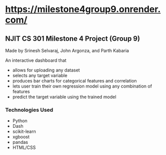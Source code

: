 # https://milestone4group9.onrender.com/

## NJIT CS 301 Milestone 4 Project (Group 9)
Made by Srinesh Selvaraj, John Argonza, and Parth Kabaria


An interactive dashboard that
- allows for uploading any dataset
- selects any target variable
- produces bar charts for categorical features and correlation
- lets user train their own regression model using any combination of features
- predict the target variable using the trained model

### Technologies Used
- Python
- Dash
- scikit-learn
- xgboost
- pandas
- HTML/CSS

